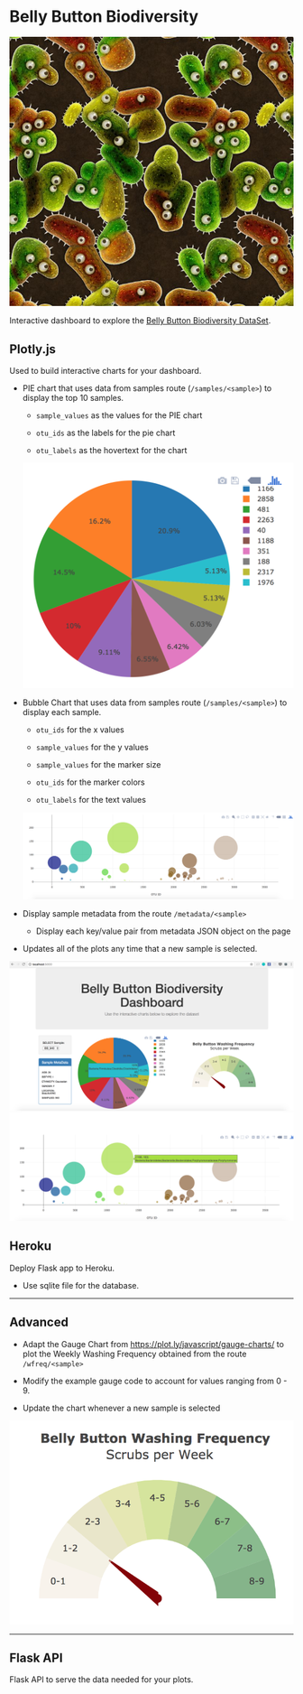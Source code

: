# Belly Button Biodiversity

![Bacteria by filterforge.com](Images/bacteria_by_filterforgedotcom.jpg)

Interactive dashboard to explore the [Belly Button Biodiversity DataSet](http://robdunnlab.com/projects/belly-button-biodiversity/).

## Plotly.js

Used to build interactive charts for your dashboard.

* PIE chart that uses data from samples route (`/samples/<sample>`) to display the top 10 samples.

  * `sample_values` as the values for the PIE chart

  * `otu_ids` as the labels for the pie chart

  * `otu_labels` as the hovertext for the chart

  ![PIE Chart](Images/pie_chart.png)

* Bubble Chart that uses data from samples route (`/samples/<sample>`) to display each sample.

  * `otu_ids` for the x values

  * `sample_values` for the y values

  * `sample_values` for the marker size

  * `otu_ids` for the marker colors

  * `otu_labels` for the text values

  ![Bubble Chart](Images/bubble_chart.png)

* Display sample metadata from the route `/metadata/<sample>`

  * Display each key/value pair from metadata JSON object on the page

* Updates all of the plots any time that a new sample is selected.

![Example Dashboard Page](Images/dashboard_part1.png)
![Example Dashboard Page](Images/dashboard_part2.png)

## Heroku

Deploy Flask app to Heroku.

* Use sqlite file for the database.

- - -

## Advanced

* Adapt the Gauge Chart from <https://plot.ly/javascript/gauge-charts/> to plot the Weekly Washing Frequency obtained from the route `/wfreq/<sample>`

* Modify the example gauge code to account for values ranging from 0 - 9.

* Update the chart whenever a new sample is selected

![Weekly Washing Frequency Gauge](Images/gauge.png)

- - -

## Flask API

Flask API to serve the data needed for your plots.
